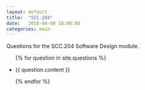 ```yaml
---
layout: default
title:  "SCC.204"
date:   2018-04-08 18:00:00
categories: main
---
```


Questions for the SCC.204 Software Design module.

<ul class="posts">
    {% for question in site.questions %}
	    <li class="post-summary">
		  	<p class="question-content">{{ question.content }}</p>
	    </li>
    {% endfor %}
 </ul>